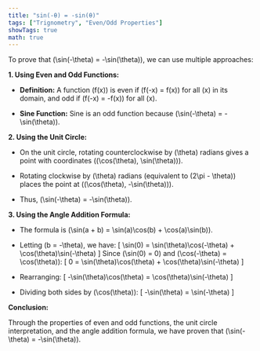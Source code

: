 ```yaml
---
title: "sin(-θ) = -sin(θ)"
tags: ["Trignometry", "Even/Odd Properties"]
showTags: true
math: true
---
```




To prove that \(\sin(-\theta) = -\sin(\theta)\), we can use multiple approaches:

**1. Using Even and Odd Functions:**

- **Definition:** A function \(f(x)\) is even if \(f(-x) = f(x)\) for all \(x\) in its domain, and odd if \(f(-x) = -f(x)\) for all \(x\).
  
- **Sine Function:** Sine is an odd function because \(\sin(-\theta) = -\sin(\theta)\).

**2. Using the Unit Circle:**

- On the unit circle, rotating counterclockwise by \(\theta\) radians gives a point with coordinates \((\cos(\theta), \sin(\theta))\).
  
- Rotating clockwise by \(\theta\) radians (equivalent to \(2\pi - \theta\)) places the point at \((\cos(\theta), -\sin(\theta))\).
  
- Thus, \(\sin(-\theta) = -\sin(\theta)\).

**3. Using the Angle Addition Formula:**

- The formula is \(\sin(a + b) = \sin(a)\cos(b) + \cos(a)\sin(b)\).
  
- Letting \(b = -\theta\), we have:
  \[
  \sin(0) = \sin(\theta)\cos(-\theta) + \cos(\theta)\sin(-\theta)
  \]
  Since \(\sin(0) = 0\) and \(\cos(-\theta) = \cos(\theta)\):
  \[
  0 = \sin(\theta)\cos(\theta) + \cos(\theta)\sin(-\theta)
  \]
  
- Rearranging:
  \[
  -\sin(\theta)\cos(\theta) = \cos(\theta)\sin(-\theta)
  \]
  
- Dividing both sides by \(\cos(\theta)\):
  \[
  -\sin(\theta) = \sin(-\theta)
  \]

**Conclusion:**

Through the properties of even and odd functions, the unit circle interpretation, and the angle addition formula, we have proven that \(\sin(-\theta) = -\sin(\theta)\).
